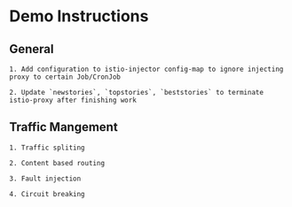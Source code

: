 # Demo Instructions

## General

    1. Add configuration to istio-injector config-map to ignore injecting proxy to certain Job/CronJob

    2. Update `newstories`, `topstories`, `beststories` to terminate istio-proxy after finishing work

## Traffic Mangement

    1. Traffic spliting

    2. Content based routing

    3. Fault injection

    4. Circuit breaking
